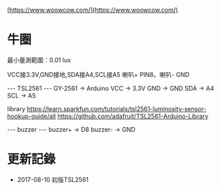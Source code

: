 [https://www.woowcow.com/](https://www.woowcow.com/)

# 牛圈

最小量測範圍：0.01 lux

  VCC接3.3V,GND接地,SDA接A4,SCL接A5
  喇叭+ PIN8，喇叭- GND

  --- TSL2561 ---
  GY-2561 -> Arduino
  VCC -> 3.3V
  GND -> GND
  SDA -> A4
  SCL -> A5

  library
  https://learn.sparkfun.com/tutorials/tsl2561-luminosity-sensor-hookup-guide/all
  https://github.com/adafruit/TSL2561-Arduino-Library

  --- buzzer ---
  buzzer+ -> D8
  buzzer- -> GND



# 更新記錄
 * 2017-08-10 初版TSL2561
